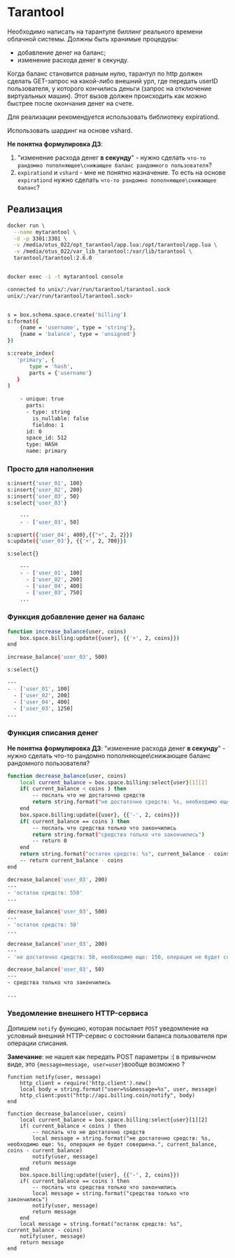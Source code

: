 # Tarantool

Необходимо написать на тарантуле биллинг реального времени облачной системы. 
Должны быть хранимые процедуры:
- добавление денег на баланс;
- изменение расхода денег в секунду.

Когда баланс становится равным нулю, тарантул по http должен сделать GET-запрос на какой-либо внешний урл, где передать userID пользователя, у которого кончились деньги (запрос на отключение виртуальных машин). Этот вызов должен происходить как можно быстрее после окончания денег на счете.

Для реализации рекомендуется использовать библиотеку expirationd.

Использовать шардинг на основе vshard.

__Не понятна формулировка ДЗ__: 
1. "изменение расхода денег __в секунду__" - нужно сделать `что-то рандомно пополняющее\снижающее баланс рандомного пользователя`?
2. `expirationd` и `vshard` - мне не понятно назначение. То есть на основе `expirationd` нужно сделать `что-то рандомно пополняющее\снижающее баланс`?


## Реализация

```bash
docker run \
  --name mytarantool \
  -d -p 3301:3301 \
  -v /media/otus_022/opt_tarantool/app.lua:/opt/tarantool/app.lua \
  -v /media/otus_022/var_lib_tarantool:/var/lib/tarantool \
  tarantool/tarantool:2.6.0
```

```bash

docker exec -i -t mytarantool console

connected to unix/:/var/run/tarantool/tarantool.sock
unix/:/var/run/tarantool/tarantool.sock> 


s = box.schema.space.create('billing')
s:format({
    {name = 'username', type = 'string'},
    {name = 'balance', type = 'unsigned'}
})

s:create_index(
   'primary', {
       type = 'hash',
       parts = {'username'}
   }
)
               
    - unique: true
      parts:
      - type: string
        is_nullable: false
        fieldno: 1
      id: 0
      space_id: 512
      type: HASH
      name: primary
```

### Просто для наполнения

```bash
s:insert{'user_01', 100}
s:insert{'user_02', 200}
s:insert{'user_03', 50}
s:select{'user_03'}

    ---
    - - ['user_03', 50]

s:upsert({'user_04', 400},{{"+", 2, 2}})
s:update({'user_03'}, {{'+', 2, 700}})

s:select{}

    ---
    - - ['user_01', 100]
      - ['user_02', 200]
      - ['user_04', 400]
      - ['user_03', 750]
    ...
```

### Функция добавление денег на баланс

```bash
function increase_balance(user, coins)
    box.space.billing:update({user}, {{'+', 2, coins}})
end

increase_balance('user_03', 500)

s:select{}

---
- - ['user_01', 100]
  - ['user_02', 200]
  - ['user_04', 400]
  - ['user_03', 1250]
...

```

### Функция списания денег

__Не понятна формулировка ДЗ__: "изменение расхода денег __в секунду__" - нужно сделать что-то рандомно пополняющее\снижающее баланс рандомного пользователя?

```bash
function decrease_balance(user, coins)
    local current_balance = box.space.billing:select{user}[1][2] 
    if( current_balance < coins ) then 
        -- послать что не достаточно средств
        return string.format("не достаточно средств: %s, необходимо еще: %s, операция не будет совершена.", current_balance, coins - current_balance)
    end
    box.space.billing:update({user}, {{'-', 2, coins}})
    if( current_balance == coins ) then 
        -- послать что средства только что закончились
        return string.format("средства только что закончились")
        -- return 0
    end
    return string.format("остаток средств: %s", current_balance - coins)
    -- return current_balance - coins
end

decrease_balance('user_03', 200)
---
- 'остаток средств: 550'
...

decrease_balance('user_03', 500)
---
- 'остаток средств: 50'
...

decrease_balance('user_03', 200)
---
- 'не достаточно средств: 50, необходимо еще: 150, операция не будет совершена.'

decrease_balance('user_03', 50)
---
- средства только что закончились

...
```

### Уведомление внешнего HTTP-сервиса

Допишем `notify` функцию, которая посылает `POST` уведомление на условный 
внешний HTTP-сервис о состоянии баланса пользователя при операции списания.

__Замечание__: не нашел как передать POST параметры :( в привычном виде, это `{message=message, user=user}`вообще возможно ?

```
function notify(user, message)
    http_client = require('http.client').new()
    local body = string.format("user=%s&message=%s", user, message)
    http_client:post("http://api.billing.coin/notify", body)
end

function decrease_balance(user, coins)
    local current_balance = box.space.billing:select{user}[1][2] 
    if( current_balance < coins ) then 
        -- послать что не достаточно средств
        local message = string.format("не достаточно средств: %s, необходимо еще: %s, операция не будет совершена.", current_balance, coins - current_balance)
        notify(user, message)
        return message
    end
    box.space.billing:update({user}, {{'-', 2, coins}})
    if( current_balance == coins ) then 
        -- послать что средства только что закончились
        local message = string.format("средства только что закончились")
        notify(user, message)
        return message
    end
    local message = string.format("остаток средств: %s", current_balance - coins)
    notify(user, message)
    return message
end

```